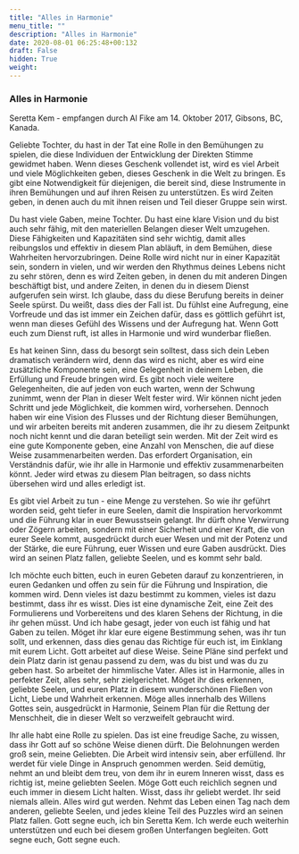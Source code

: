 ```yaml
---
title: "Alles in Harmonie"
menu_title: ""
description: "Alles in Harmonie"
date: 2020-08-01 06:25:48+00:132
draft: False
hidden: True
weight:
---
```

### Alles in Harmonie

Seretta Kem - empfangen durch Al Fike am 14. Oktober 2017, Gibsons, BC, Kanada.

Geliebte Tochter, du hast in der Tat eine Rolle in den Bemühungen zu spielen, die diese Individuen der Entwicklung der Direkten Stimme gewidmet haben. Wenn dieses Geschenk vollendet ist, wird es viel Arbeit und viele Möglichkeiten geben, dieses Geschenk in die Welt zu bringen. Es gibt eine Notwendigkeit für diejenigen, die bereit sind, diese Instrumente in ihren Bemühungen und auf ihren Reisen zu unterstützen. Es wird Zeiten geben, in denen auch du mit ihnen reisen und Teil dieser Gruppe sein wirst.

Du hast viele Gaben, meine Tochter. Du hast eine klare Vision und du bist auch sehr fähig, mit den materiellen Belangen dieser Welt umzugehen. Diese Fähigkeiten und Kapazitäten sind sehr wichtig, damit alles reibungslos und effektiv in diesem Plan abläuft, in dem Bemühen, diese Wahrheiten hervorzubringen. Deine Rolle wird nicht nur in einer Kapazität sein, sondern in vielen, und wir werden den Rhythmus deines Lebens nicht zu sehr stören, denn es wird Zeiten geben, in denen du mit anderen Dingen beschäftigt bist, und andere Zeiten, in denen du in diesem Dienst aufgerufen sein wirst. Ich glaube, dass du diese Berufung bereits in deiner Seele spürst. Du weißt, dass dies der Fall ist.  Du fühlst eine Aufregung, eine Vorfreude und das ist immer ein Zeichen dafür, dass es göttlich geführt ist, wenn man dieses Gefühl des Wissens und der Aufregung hat. Wenn Gott euch zum Dienst ruft, ist alles in Harmonie und wird wunderbar fließen.

Es hat keinen Sinn, dass du besorgt sein solltest, dass sich dein Leben dramatisch verändern wird, denn das wird es nicht, aber es wird eine zusätzliche Komponente sein, eine Gelegenheit in deinem Leben, die Erfüllung und Freude bringen wird. Es gibt noch viele weitere Gelegenheiten, die auf jeden von euch warten, wenn der Schwung zunimmt, wenn der Plan in dieser Welt fester wird. Wir können nicht jeden Schritt und jede Möglichkeit, die kommen wird, vorhersehen. Dennoch haben wir eine Vision des Flusses und der Richtung dieser Bemühungen, und wir arbeiten bereits mit anderen zusammen, die ihr zu diesem Zeitpunkt noch nicht kennt und die daran beteiligt sein werden. Mit der Zeit wird es eine gute Komponente geben, eine Anzahl von Menschen, die auf diese Weise zusammenarbeiten werden. Das erfordert Organisation, ein Verständnis dafür, wie ihr alle in Harmonie und effektiv zusammenarbeiten könnt. Jeder wird etwas zu diesem Plan beitragen, so dass nichts übersehen wird und alles erledigt ist.

Es gibt viel Arbeit zu tun - eine Menge zu verstehen. So wie ihr geführt worden seid, geht tiefer in eure Seelen, damit die Inspiration hervorkommt und die Führung klar in euer Bewusstsein gelangt. Ihr dürft ohne Verwirrung oder Zögern arbeiten, sondern mit einer Sicherheit und einer Kraft, die von eurer Seele kommt, ausgedrückt durch euer Wesen und mit der Potenz und der Stärke, die eure Führung, euer Wissen und eure Gaben ausdrückt. Dies wird an seinen Platz fallen, geliebte Seelen, und es kommt sehr bald.

Ich möchte euch bitten, euch in euren Gebeten darauf zu konzentrieren, in euren Gedanken und offen zu sein für die Führung und Inspiration, die kommen wird. Denn vieles ist dazu bestimmt zu kommen, vieles ist dazu bestimmt, dass ihr es wisst. Dies ist eine dynamische Zeit, eine Zeit des Formulierens und Vorbereitens und des klaren Sehens der Richtung, in die ihr gehen müsst. Und ich habe gesagt, jeder von euch ist fähig und hat Gaben zu teilen. Möget ihr klar eure eigene Bestimmung sehen, was ihr tun sollt, und erkennen, dass dies genau das Richtige für euch ist, im Einklang mit eurem Licht. Gott arbeitet auf diese Weise. Seine Pläne sind perfekt und dein Platz darin ist genau passend zu dem, was du bist und was du zu geben hast. So arbeitet der himmlische Vater. Alles ist in Harmonie, alles in perfekter Zeit, alles sehr, sehr zielgerichtet. Möget ihr dies erkennen, geliebte Seelen, und euren Platz in diesem wunderschönen Fließen von Licht, Liebe und Wahrheit erkennen. Möge alles innerhalb des Willens Gottes sein, ausgedrückt in Harmonie, Seinem Plan für die Rettung der Menschheit, die in dieser Welt so verzweifelt gebraucht wird.

Ihr alle habt eine Rolle zu spielen. Das ist eine freudige Sache, zu wissen, dass ihr Gott auf so schöne Weise dienen dürft. Die Belohnungen werden groß sein, meine Geliebten. Die Arbeit wird intensiv sein, aber erfüllend. Ihr werdet für viele Dinge in Anspruch genommen werden. Seid demütig, nehmt an und bleibt dem treu, von dem ihr in eurem Inneren wisst, dass es richtig ist, meine geliebten Seelen. Möge Gott euch reichlich segnen und euch immer in diesem Licht halten. Wisst, dass ihr geliebt werdet. Ihr seid niemals allein. Alles wird gut werden. Nehmt das Leben einen Tag nach dem anderen, geliebte Seelen, und jedes kleine Teil des Puzzles wird an seinen Platz fallen. Gott segne euch, ich bin Seretta Kem. Ich werde euch weiterhin unterstützen und euch bei diesem großen Unterfangen begleiten. Gott segne euch, Gott segne euch.
